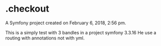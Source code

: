 .checkout
=========

A Symfony project created on February 6, 2018, 2:56 pm.

This is a simply test with 3 bandles in a project symfony 3.3.16
He use a routing with annotations not with yml.